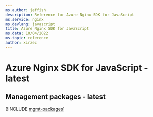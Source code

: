 ```yaml
---
ms.author: jeffish
description: Reference for Azure Nginx SDK for JavaScript
ms.service: nginx
ms.devlang: javascript
title: Azure Nginx SDK for JavaScript
ms.data: 10/04/2022
ms.topic: reference
author: xirzec
---
```

# Azure Nginx SDK for JavaScript - latest

## Management packages - latest
[!INCLUDE [mgmt-packages](nginx-mgmt-index.md)]